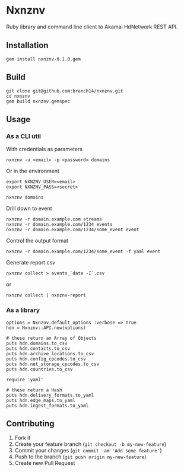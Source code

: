 Nxnznv
======

Ruby library and command line client to Akamai HdNetwork REST API.


Installation
------------

    gem install nxnznv-0.1.0.gem


Build
-----

    git clone git@github.com:branch14/nxnznv.git
    cd nxnznv
    gem build nxnznv.gemspec


Usage
-----

### As a CLI util

With credentials as parameters

    nxnznv -u <email> -p <password> domains

Or in the environment

    export NXNZNV_USER=<email>
    export NXNZNV_PASS=<secret>

    nxnznv domains

Drill down to event

    nxnznv -r domain.example.com streams
    nxnznv -r domain.example.com/1234 events
    nxnznv -r domain.example.com/1234/some_event event

Control the output format

    nxnznv -r domain.example.com/1234/some_event -f yaml event

Generate report csv

    nxnznv collect > events_`date -I`.csv

or

    nxnznv collect | nxnznv-report


### As a library

    options = Nxnznv.default_options :verbose => true
    hdn = Nxnznv::API.new(options)

    # these return an Array of Objects
    puts hdn.domains.to_csv
    puts hdn.contacts.to_csv
    puts hdn.archive_locations.to_csv
    puts hdn.config_cpcodes.to_csv
    puts hdn.net_storage_cpcodes.to_csv
    puts hdn.countries.to_csv

    require 'yaml'

    # these return a Hash
    puts hdn.delivery_formats.to_yaml
    puts hdn.edge_maps.to_yaml
    puts hdn.ingest_formats.to_yaml


Contributing
------------

1. Fork it
2. Create your feature branch (`git checkout -b my-new-feature`)
3. Commit your changes (`git commit -am 'Add some feature'`)
4. Push to the branch (`git push origin my-new-feature`)
5. Create new Pull Request
